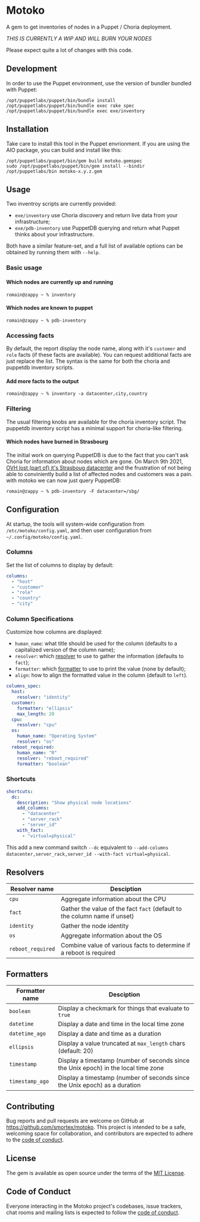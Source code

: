 # Motoko

A gem to get inventories of nodes in a Puppet / Choria deployment.

*THIS IS CURRENTLY A WIP AND WILL BURN YOUR NODES*

Please expect quite a lot of changes with this code.

## Development

In order to use the Puppet environment, use the version of bundler bundled with Puppet:

```
/opt/puppetlabs/puppet/bin/bundle install
/opt/puppetlabs/puppet/bin/bundle exec rake spec
/opt/puppetlabs/puppet/bin/bundle exec exe/inventory
```

## Installation

Take care to install this tool in the Puppet envrionment.  If you are using the AIO package, you can build and install like this:

```
/opt/puppetlabs/puppet/bin/gem build motoko.gemspec
sudo /opt/puppetlabs/puppet/bin/gem install --bindir /opt/puppetlabs/bin motoko-x.y.z.gem
```

## Usage

Two inventroy scripts are currently provided:

* `exe/inventory` use Choria discovery and return live data from your infrastructure;
* `exe/pdb-inventory` use PuppetDB querying and return what Puppet thinks about your infrastructure.

Both have a similar feature-set, and a full list of available options can be obtained by running them with `--help`.

### Basic usage

#### Which nodes are currently up and running

```sh-session
romain@zappy ~ % inventory
```

#### Which nodes are known to puppet

```sh-session
romain@zappy ~ % pdb-inventory
```

### Accessing facts

By default, the report display the node name, along with it's `customer` and `role` facts (if these facts are available).  You can request additional facts are just replace the list.  The syntax is the same for both the choria and puppetdb inventory scripts.

#### Add more facts to the output

```sh-session
romain@zappy ~ % inventory -a datacenter,city,country
```

### Filtering

The usual filtering knobs are available for the choria inventory script.  The puppetdb inventory script has a minimal support for choria-like filtering.

#### Which nodes have burned in Strasbourg

The initial work on querying PuppetDB is due to the fact that you can't ask Choria for information about nodes which are gone.  On March 9th 2021, [OVH lost (part of) it's Strasboug datacenter](https://twitter.com/olesovhcom/status/1369478732247932929?ref_src=twsrc%5Etfw) and the frustration of not being able to conviniently build a list of affected nodes and customers was a pain. with motoko we can now just query PuppetDB:

```sh-session
romain@zappy ~ % pdb-inventory -F datacenter=/sbg/
```
## Configuration

At startup, the tools will system-wide configuration from `/etc/motoko/config.yaml`, and then user configuration from `~/.config/motoko/config.yaml`.

### Columns

Set the list of columns to display by default:

```yaml
columns:
  - "host"
  - "customer"
  - "role"
  - "country"
  - "city"
```

### Column Specifications

Customize how columns are displayed:

* `human_name`: what title should be used for the column (defaults to a capitalized version of the column name);
* `resolver`: which [resolver](#resolvers) to use to gather the information (defaults to `fact`);
* `formatter`: which [formatter](#formatters) to use to print the value (none by default);
* `align`: how to align the formatted value in the column (default to `left`).

```yaml
columns_spec:
  host:
    resolver: "identity"
  customer:
    formatter: "ellipsis"
    max_length: 20
  cpu:
    resolver: "cpu"
  os:
    human_name: "Operating System"
    resolver: "os"
  reboot_required:
    human_name: "R"
    resolver: "reboot_required"
    formatter: "boolean"
```

### Shortcuts

```yaml
shortcuts:
  dc:
    description: "Show physical node locations"
    add_columns:
      - "datacenter"
      - "server_rack"
      - "server_id"
    with_fact:
      - "virtual=physical"
```

This add a new command switch `--dc` equivalent to `--add-columns datacenter,server_rack,server_id --with-fact virtual=physical`.

## Resolvers

| Resolver name     | Desciption |
|-------------------|------------|
| `cpu`             | Aggregate information about the CPU |
| `fact`            | Gather the value of the fact `fact` (default to the column name if unset) |
| `identity`        | Gather the node identity |
| `os`              | Aggregate information about the OS |
| `reboot_required` | Combine value of various facts to determine if a reboot is required |

## Formatters

| Formatter name  | Desciption |
|-----------------|------------|
| `boolean`       | Display a checkmark for things that evaluate to `true` |
| `datetime`      | Display a date and time in the local time zone |
| `datetime_ago`  | Display a date and time as a duration |
| `ellipsis`      | Display a value truncated at `max_length` chars (default: 20) |
| `timestamp`     | Display a timestamp (number of seconds since the Unix epoch) in the local time zone |
| `timestamp_ago` | Display a timestamp (number of seconds since the Unix epoch) as a duration |

## Contributing

Bug reports and pull requests are welcome on GitHub at https://github.com/smortex/motoko. This project is intended to be a safe, welcoming space for collaboration, and contributors are expected to adhere to the [code of conduct](https://github.com/smortex/motoko/blob/master/CODE_OF_CONDUCT.md).


## License

The gem is available as open source under the terms of the [MIT License](https://opensource.org/licenses/MIT).

## Code of Conduct

Everyone interacting in the Motoko project's codebases, issue trackers, chat rooms and mailing lists is expected to follow the [code of conduct](https://github.com/smortex/motoko/blob/master/CODE_OF_CONDUCT.md).
